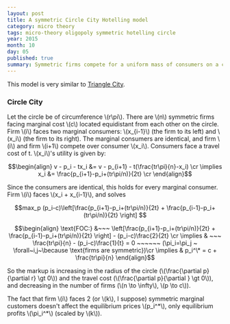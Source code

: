 ```yaml
---
layout: post
title: A symmetric Circle City Hotelling model
category: micro theory
tags: micro-theory oligopoly symmetric hotelling circle
year: 2015
month: 10
day: 05
published: true
summary: Symmetric firms compete for a uniform mass of consumers on a circle. Consumers face a constant travel cost.
---
```


This model is very similar to [Triangle City]().

### Circle City

Let the circle be of circumference \\(r\pi\\). There are \\(n\\) symmetric firms facing marginal cost \\(c\\) located equidistant from each other on the circle. Firm \\(i\\) faces two marginal consumers: \\(x_{i-1}\\) (the firm to its left) and \\(x_i\\) (the firm to its right). The marginal consumers are identical, and firm \\(i\\) and firm \\(i+1\\) compete over consumer \\(x_i\\). Consumers face a travel cost of t. \\(x_i\\)'s utility is given by:

$$\begin{align} 
v - p_i - tx_i &= v - p_{i+1} - t(\frac{tr\pi}{n}-x_i) \cr
\implies x_i &= \frac{p_{i+1}-p_i+(tr\pi/n)}{2t} \cr
\end{align}$$

Since the consumers are identical, this holds for every marginal consumer. Firm \\(i\\) faces \\(x_i + x_{i-1}\\), and solves

$$max_p (p_i-c)\left[\frac{p_{i+1}-p_i+(tr\pi/n)}{2t} + \frac{p_{i-1}-p_i+(tr\pi/n)}{2t} \right] $$

$$\begin{align} 
\text{FOC:} &~~~ \left[\frac{p_{i+1}-p_i+(tr\pi/n)}{2t} + \frac{p_{i-1}-p_i+(tr\pi/n)}{2t} \right] - (p_i-c)\frac{2}{2t} \cr
\implies & ~~~ \frac{tr\pi}{n} - (p_i-c)\frac{1}{t} = 0 ~~~~~~ (\pi_i=\pi_j ~ \forall~i,j~\because \text{firms are symmetric})\cr
\implies & p_i^\* = c + \frac{tr\pi}{n}
\end{align}$$

So the markup is increasing in the radius of the circle (\\(\frac{\partial p}{\partial r} \gt 0\\)) and the travel cost (\\(\frac{\partial p}{\partial } \gt 0\\)), and decreasing in the number of firms (\\(n \to \infty\\), \\(p \to c\\)).

The fact that firm \\(i\\) faces 2 (or \\(k\\), I suppose) symmetric marginal customers doesn't affect the equilibrium prices \\(p_i^\*\\), only equilibrium profits \\(\pi_i^\*\\) (scaled by \\(k\\)).